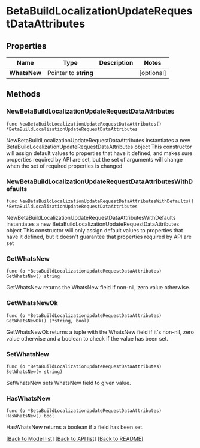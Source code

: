 # BetaBuildLocalizationUpdateRequestDataAttributes

## Properties

Name | Type | Description | Notes
------------ | ------------- | ------------- | -------------
**WhatsNew** | Pointer to **string** |  | [optional] 

## Methods

### NewBetaBuildLocalizationUpdateRequestDataAttributes

`func NewBetaBuildLocalizationUpdateRequestDataAttributes() *BetaBuildLocalizationUpdateRequestDataAttributes`

NewBetaBuildLocalizationUpdateRequestDataAttributes instantiates a new BetaBuildLocalizationUpdateRequestDataAttributes object
This constructor will assign default values to properties that have it defined,
and makes sure properties required by API are set, but the set of arguments
will change when the set of required properties is changed

### NewBetaBuildLocalizationUpdateRequestDataAttributesWithDefaults

`func NewBetaBuildLocalizationUpdateRequestDataAttributesWithDefaults() *BetaBuildLocalizationUpdateRequestDataAttributes`

NewBetaBuildLocalizationUpdateRequestDataAttributesWithDefaults instantiates a new BetaBuildLocalizationUpdateRequestDataAttributes object
This constructor will only assign default values to properties that have it defined,
but it doesn't guarantee that properties required by API are set

### GetWhatsNew

`func (o *BetaBuildLocalizationUpdateRequestDataAttributes) GetWhatsNew() string`

GetWhatsNew returns the WhatsNew field if non-nil, zero value otherwise.

### GetWhatsNewOk

`func (o *BetaBuildLocalizationUpdateRequestDataAttributes) GetWhatsNewOk() (*string, bool)`

GetWhatsNewOk returns a tuple with the WhatsNew field if it's non-nil, zero value otherwise
and a boolean to check if the value has been set.

### SetWhatsNew

`func (o *BetaBuildLocalizationUpdateRequestDataAttributes) SetWhatsNew(v string)`

SetWhatsNew sets WhatsNew field to given value.

### HasWhatsNew

`func (o *BetaBuildLocalizationUpdateRequestDataAttributes) HasWhatsNew() bool`

HasWhatsNew returns a boolean if a field has been set.


[[Back to Model list]](../README.md#documentation-for-models) [[Back to API list]](../README.md#documentation-for-api-endpoints) [[Back to README]](../README.md)


